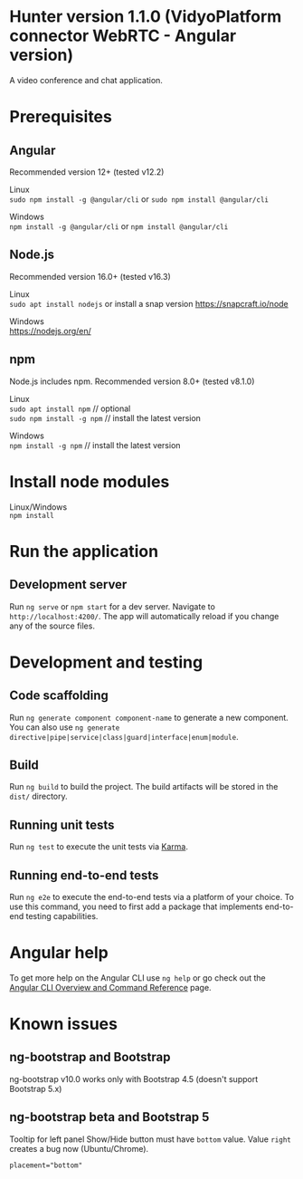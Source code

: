 # Hunter version 1.1.0 (VidyoPlatform connector WebRTC - Angular version)

A video conference and chat application.

# Prerequisites

## Angular 

Recommended version 12+ (tested v12.2)

Linux<br>
`sudo npm install -g @angular/cli` or `sudo npm install @angular/cli`

Windows<br>
`npm install -g @angular/cli` or `npm install @angular/cli`

## Node.js

Recommended version 16.0+ (tested v16.3)

Linux<br>
`sudo apt install nodejs` or install a snap version https://snapcraft.io/node

Windows <br>
https://nodejs.org/en/

## npm

Node.js includes npm.
Recommended version 8.0+ (tested v8.1.0)

Linux<br>
`sudo apt install npm` // optional      
`sudo npm install -g npm` // install the latest version

Windows<br>
`npm install -g npm` // install the latest version

# Install node modules

Linux/Windows<br>
`npm install`

# Run the application

## Development server

Run `ng serve` or `npm start` for a dev server. Navigate to `http://localhost:4200/`. The app will automatically reload if you change any of the source files.

# Development and testing

## Code scaffolding

Run `ng generate component component-name` to generate a new component. You can also use `ng generate directive|pipe|service|class|guard|interface|enum|module`.

## Build

Run `ng build` to build the project. The build artifacts will be stored in the `dist/` directory.

## Running unit tests

Run `ng test` to execute the unit tests via [Karma](https://karma-runner.github.io).

## Running end-to-end tests

Run `ng e2e` to execute the end-to-end tests via a platform of your choice. To use this command, you need to first add a package that implements end-to-end testing capabilities.

# Angular help

To get more help on the Angular CLI use `ng help` or go check out the [Angular CLI Overview and Command Reference](https://angular.io/cli) page.

# Known issues

## ng-bootstrap and Bootstrap

ng-bootstrap v10.0 works only with Bootstrap 4.5 (doesn't support Bootstrap 5.x)

## ng-bootstrap beta and Bootstrap 5

Tooltip for left panel Show/Hide button must have `bottom` value. Value `right` creates a bug now (Ubuntu/Chrome).

`placement="bottom"`

